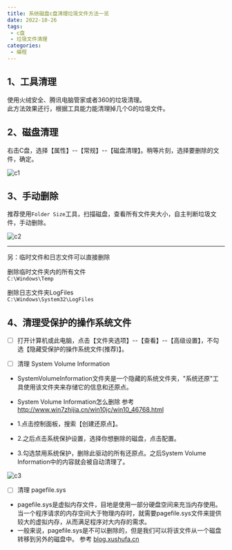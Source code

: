 ```yaml
---
title: 系统磁盘c盘清理垃圾文件方法一览
date: 2022-10-26
tags:
 - c盘
 - 垃圾文件清理
categories:
 - 编程
---
```



## 1、工具清理

使用火绒安全、腾讯电脑管家或者360的垃圾清理。<br>
此方法效果还行，根据工具能力能清理掉几个G的垃圾文件。<br>

	

## 2、磁盘清理

右击C盘，选择【属性】--【常规】--【磁盘清理】。稍等片刻，选择要删除的文件，确定。<br>

![c1]( https://gitcode.net/xu180/document/-/raw/master/imgs/pagefile/c1.jpg )


	
## 3、手动删除

推荐使用`Folder Size`工具，扫描磁盘，查看所有文件夹大小，自主判断垃圾文件，手动删除。<br>

![c2]( https://gitcode.net/xu180/document/-/raw/master/imgs/pagefile/c2.jpg )

---

另：临时文件和日志文件可以直接删除 <br>

删除临时文件夹内的所有文件 <br>
`C:\Windows\Temp` <br>

删除日志文件夹LogFiles <br>
`C:\Windows\System32\LogFiles` <br>




## 4、清理受保护的操作系统文件
	
- [ ] 打开计算机或此电脑，点击【文件夹选项】--【查看】--【高级设置】，不勾选【隐藏受保护的操作系统文件(推荐)】。



- [ ] 清理 System Volume Information
	
- SystemVolumeInformation文件夹是一个隐藏的系统文件夹，"系统还原"工具使用该文件夹来存储它的信息和还原点。<br>
- System Volume Information怎么删除  参考 http://www.win7zhijia.cn/win10jc/win10_46768.html <br>

- 1.点击控制面板，搜索【创建还原点】。<br>
- 2.之后点击系统保护设置，选择你想删除的磁盘，点击配置。<br>
- 3.勾选禁用系统保护，删除此驱动的所有还原点。之后System Volume Information中的内容就会被自动清理了。<br>

![c3]( https://gitcode.net/xu180/document/-/raw/master/imgs/pagefile/c3.jpg )



- [ ] 清理 pagefile.sys

- pagefile.sys是虚拟内存文件，目地是使用一部分硬盘空间来充当内存使用。当一个程序请求的内存空间大于物理内存时，就需要pagefile.sys文件来提供较大的虚拟内存，从而满足程序对大内存的需求。<br>
- 一般来说，pagefile.sys是不可以删除的，但是我们可以将该文件从一个磁盘转移到另外的磁盘中。 参考	[blog.xushufa.cn]( https://blog.xushufa.cn/%E7%BC%96%E7%A8%8B/%E8%B5%84%E6%96%99/pagefile.sys%E6%9C%89%E5%87%A0%E5%8D%81%E4%B8%AAG%EF%BC%8C%E5%A4%AA%E5%A4%A7%E6%80%8E%E4%B9%88%E5%8A%9E.html ) <br>




